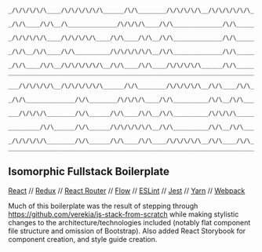 ```
     _/\/\/\/\/\____/\/\/\/\/\/\______/\/\________/\/\/\/\/\__/\/\/\/\/\/\_
    _/\/\____/\/\__/\______________/\/\/\/\____/\/\______________/\/\_____
   _/\/\/\/\/\____/\/\/\/\/\____/\/\____/\/\__/\/\______________/\/\_____
  _/\/\__/\/\____/\/\__________/\/\/\/\/\/\__/\/\______________/\/\_____
 _/\/\____/\/\__/\/\/\/\/\/\__/\/\____/\/\____/\/\/\/\/\______/\/\_____
______________________________________________________________________
     ___/\/\/\/\/\__/\/\/\/\/\/\______/\/\________/\/\/\/\/\__/\/\____/\/\_
    _/\/\______________/\/\________/\/\/\/\____/\/\__________/\/\__/\/\___
   ___/\/\/\/\________/\/\______/\/\____/\/\__/\/\__________/\/\/\/\_____
  _________/\/\______/\/\______/\/\/\/\/\/\__/\/\__________/\/\__/\/\___
 _/\/\/\/\/\________/\/\______/\/\____/\/\____/\/\/\/\/\__/\/\____/\/\_
______________________________________________________________________
```

## Isomorphic Fullstack Boilerplate

[React](https://facebook.github.io/react/) //
[Redux](http://redux.js.org/) //
[React Router](https://github.com/ReactTraining/react-router) //
[Flow](https://flowtype.org/) //
[ESLint](http://eslint.org/) //
[Jest](https://facebook.github.io/jest/) //
[Yarn](https://yarnpkg.com/) //
[Webpack](https://webpack.github.io/)

Much of this boilerplate was the result of stepping through https://github.com/verekia/js-stack-from-scratch while making stylistic changes to the architecture/technologies included (notably flat component file structure and omission of Bootstrap). Also added React Storybook for component creation, and style guide creation.
